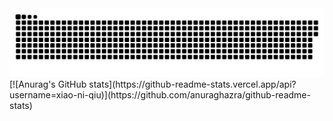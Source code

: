 <picture>
  <source media="(prefers-color-scheme: dark)" srcset="https://raw.githubusercontent.com/xiao-ni-qiu/xiao-ni-qiu/output/github-contribution-grid-snake-dark.svg">
  <source media="(prefers-color-scheme: light)" srcset="https://raw.githubusercontent.com/xiao-ni-qiu/xiao-ni-qiu/output/github-contribution-grid-snake.svg">
  <img alt="github contribution grid snake animation" src="https://raw.githubusercontent.com/xiao-ni-qiu/xiao-ni-qiu/output/github-contribution-grid-snake.svg">
</picture>
[![Anurag's GitHub stats](https://github-readme-stats.vercel.app/api?username=xiao-ni-qiu)](https://github.com/anuraghazra/github-readme-stats)
